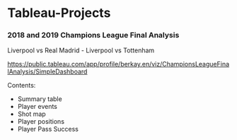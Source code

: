 # Tableau-Projects

### 2018 and 2019 Champions League Final Analysis
Liverpool vs Real Madrid - Liverpool vs Tottenham

https://public.tableau.com/app/profile/berkay.en/viz/ChampionsLeagueFinalAnalysis/SimpleDashboard

  Contents:
  - Summary table
  - Player events
  - Shot map
  - Player positions
  - Player Pass Success
